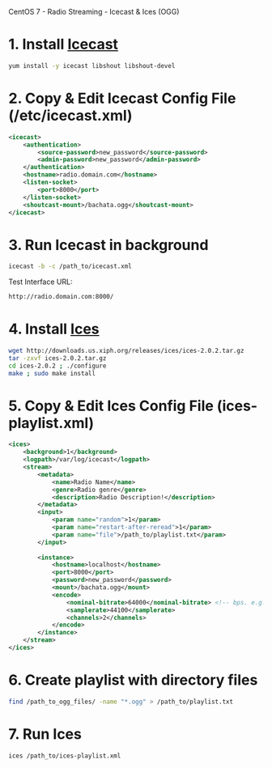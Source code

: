 CentOS 7 - Radio Streaming - Icecast & Ices (OGG)

# 1. Install <a href="http://icecast.org" target="_blank">Icecast</a>
```sh
yum install -y icecast libshout libshout-devel
```

# 2. Copy & Edit Icecast Config File (/etc/icecast.xml)
```xml
<icecast>
    <authentication>
        <source-password>new_password</source-password>
        <admin-password>new_password</admin-password>
    </authentication>
    <hostname>radio.domain.com</hostname>
    <listen-socket>
        <port>8000</port>
    </listen-socket>
    <shoutcast-mount>/bachata.ogg</shoutcast-mount>
</icecast>
```

# 3. Run Icecast in background
```sh
icecast -b -c /path_to/icecast.xml
```
Test Interface URL:
```sh
http://radio.domain.com:8000/
```

# 4. Install <a href="http://www.icecast.org/ices/" target="_blank">Ices</a>
```sh
wget http://downloads.us.xiph.org/releases/ices/ices-2.0.2.tar.gz
tar -zxvf ices-2.0.2.tar.gz
cd ices-2.0.2 ; ./configure
make ; sudo make install
```

# 5. Copy & Edit Ices Config File (ices-playlist.xml)
```xml
<ices>
    <background>1</background>
    <logpath>/var/log/icecast</logpath>
    <stream>
        <metadata>
            <name>Radio Name</name>
            <genre>Radio genre</genre>
            <description>Radio Description!</description>
        </metadata>
        <input>
            <param name="random">1</param>
            <param name="restart-after-reread">1</param>
            <param name="file">/path_to/playlist.txt</param>
        </input>
        
        <instance>
            <hostname>localhost</hostname>
            <port>8000</port>
            <password>new_password</password>
            <mount>/bachata.ogg</mount>
            <encode>
                <nominal-bitrate>64000</nominal-bitrate> <!-- bps. e.g. 64000 for 64 kbps -->
                <samplerate>44100</samplerate>
                <channels>2</channels>
            </encode>
        </instance>
    </stream>
</ices>
```

# 6. Create playlist with directory files
```sh
find /path_to_ogg_files/ -name "*.ogg" > /path_to/playlist.txt
```

# 7. Run Ices
```sh
ices /path_to/ices-playlist.xml
```

